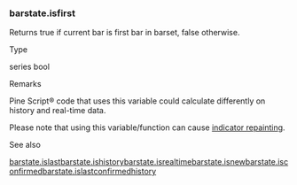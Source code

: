 ### barstate.isfirst

Returns true if current bar is first bar in barset, false otherwise.

Type

series bool

Remarks

Pine Script® code that uses this variable could calculate differently on history and real-time data.

Please note that using this variable/function can cause [indicator repainting](https://www.tradingview.com/pine-script-docs/concepts/repainting/).

See also

[barstate.islast](#var_barstate.islast)[barstate.ishistory](#var_barstate.ishistory)[barstate.isrealtime](#var_barstate.isrealtime)[barstate.isnew](#var_barstate.isnew)[barstate.isconfirmed](#var_barstate.isconfirmed)[barstate.islastconfirmedhistory](#var_barstate.islastconfirmedhistory)
